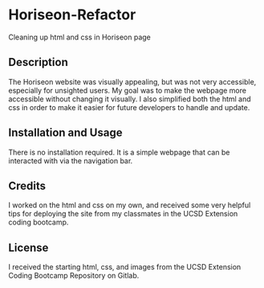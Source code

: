 # Horiseon-Refactor
Cleaning up html and css in Horiseon page

## Description

The Horiseon website was visually appealing, but was not very accessible, especially for unsighted users. My goal was to make the webpage more accessible without changing it visually. I also simplified both the html and css in order to make it easier for future developers to handle and update.

## Installation and Usage

There is no installation required. It is a simple webpage that can be interacted with via the navigation bar.

## Credits

I worked on the html and css on my own, and received some very helpful tips for deploying the site from my classmates in the UCSD Extension coding bootcamp.

## License

I received the starting html, css, and images from the UCSD Extension Coding Bootcamp Repository on Gitlab.
